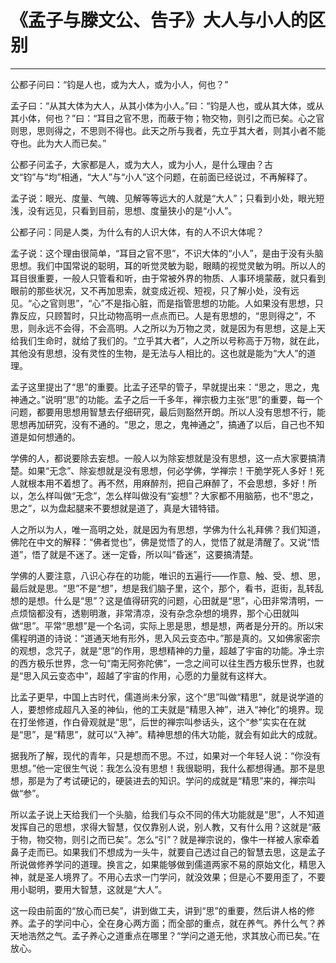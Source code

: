 # 《孟子与滕文公、告子》大人与小人的区别

------

公都子问曰：“钧是人也，或为大人，或为小人，何也？”

孟子曰：“从其大体为大人，从其小体为小人。”曰：“钧是人也，或从其大体，或从其小体，何也？”曰：“耳目之官不思，而蔽于物；物交物，则引之而已矣。心之官则思，思则得之，不思则不得也。此天之所与我者，先立乎其大者，则其小者不能夺也。此为大人而已矣。”

公都子问孟子，大家都是人，或为大人，或为小人，是什么理由？古文“钧”与“均”相通，“大人”与“小人”这个问题，在前面已经说过，不再解释了。

孟子说：眼光、度量、气魄、见解等等远大的人就是“大人”；只看到小处，眼光短浅，没有远见，只看到目前，思想、度量狭小的是“小人”。

公都子问：同是人类，为什么有的人识大体，有的人不识大体呢？

孟子说：这个理由很简单，“耳目之官不思”，不识大体的“小人”，是由于没有头脑思想。我们中国常说的聪明，耳的听觉灵敏为聪，眼睛的视觉灵敏为明。所以人的耳目很重要，一般人只管看和听，由于常被外界的物质、人事环境蒙蔽，就只看到眼前的那些状况，又不再加思索，就变成近视、短视，只了解小处，没有远见。“心之官则思”，“心”不是指心脏，而是指管思想的功能。人如果没有思想，只靠反应，只顾暂时，只比动物高明一点点而已。人是有思想的，“思则得之”，不思，则永远不会得，不会高明。人之所以为万物之灵，就是因为有思想，这是上天给我们生命时，就给了我们的。“立乎其大者”，人之所以号称高于万物，就在此，其他没有思想，没有灵性的生物，是无法与人相比的。这也就是能为“大人”的道理。

孟子这里提出了“思”的重要。比孟子还早的管子，早就提出来：“思之，思之，鬼神通之。”说明“思”的功能。孟子之后一千多年，禅宗极力主张“思”的重要，每一个问题，都要用思想用智慧去仔细研究，最后则豁然开朗。所以人没有思想不行，能思想再加研究，没有不通的。“思之，思之，鬼神通之”，搞通了以后，自己也不知道是如何想通的。

学佛的人，都说要除去妄想。一般人以为除妄想就是没有思想，这一点大家要搞清楚。如果“无念”、除妄想就是没有思想，何必学佛，学禅宗！干脆学死人多好！死人就根本用不着想了。再不然，用麻醉剂，把自己麻醉了，不会思想，多好！所以，怎么样叫做“无念”，怎么样叫做没有“妄想”？大家都不用脑筋，也不“思之，思之”，以为盘起腿来不要想就是道了，真是大错特错。

人之所以为人，唯一高明之处，就是因为有思想，学佛为什么礼拜佛？我们知道，佛陀在中文的解释：“佛者觉也”，佛是觉悟了的人，觉悟了就是清醒了。又说“悟道”，悟了就是不迷了。迷一定昏，所以叫“昏迷”，这要搞清楚。

学佛的人要注意，八识心存在的功能，唯识的五遍行——作意、触、受、想、思，最后就是思。“思”不是“想”，想是我们脑子里，这个，那个，看书，逛街，乱转乱想的是想。什么是“思”？这是值得研究的问题，心田就是“思”，心田非常清明，一点烦恼都没有，透剔明澈，非常清凉，没有杂念杂想的境界，那个心田就叫做“思”。平常“思想”是一个名词，实际上思是思，想是想，两者是分开的。所以宋儒程明道的诗说：“道通天地有形外，思入风云变态中。”那是真的。又如佛家密宗的观想，念咒子，就是“思”的作用，思想精神的力量，超越了宇宙的功能。净土宗的西方极乐世界，念一句“南无阿弥陀佛”，一念之间可以往生西方极乐世界，也就是“思入风云变态中”，超越了宇宙的作用，心愿的力量就有这样大。

比孟子更早，中国上古时代，儒道尚未分家，这个“思”叫做“精思”，就是说学道的人，要想修成超凡入圣的神仙，他的工夫就是“精思入神”，进入“神化”的境界。现在打坐修道，作白骨观就是“思”，后世的禅宗叫参话头，这个“参”实实在在就是“思”，是“精思”，就可以“入神”。精神思想的伟大功能，就会有如此大的成就。

据我所了解，现代的青年，只是想而不思。不过，如果对一个年轻人说：“你没有思想。”他一定很生气说：我怎么没有思想！我很聪明，我什么都想得通。那不是思想，那是为了考试硬记的，硬装进去的知识。学问的成就是“精思”来的，禅宗叫做“参”。

所以孟子说上天给我们一个头脑，给我们与众不同的伟大功能就是“思”，人不知道发挥自己的思想，求得大智慧，仅仅靠别人说，别人教，又有什么用？这就是“蔽于物，物交物，则引之而已矣”。怎么“引”？就是禅宗说的，像牛一样被人家牵着鼻子走而已。如果我们不想成为一头牛，就要自己透过自己的智慧去思，这是孟子所说做修养学问的道理。换言之，如果能够做到儒道两家不易的原始文化，精思入神，就是圣人境界了。不用心去求一门学问，就没效果；但是心不要用歪了，不要用小聪明，要用大智慧，这就是“大人”。

这一段由前面的“放心而已矣”，讲到做工夫，讲到“思”的重要，然后讲人格的修养。孟子的学问中心，全在身心两方面；而全部的重点，就在养气。养什么气？养天地浩然之气。孟子养心之道重点在哪里？“学问之道无他，求其放心而已矣。”在放心。

